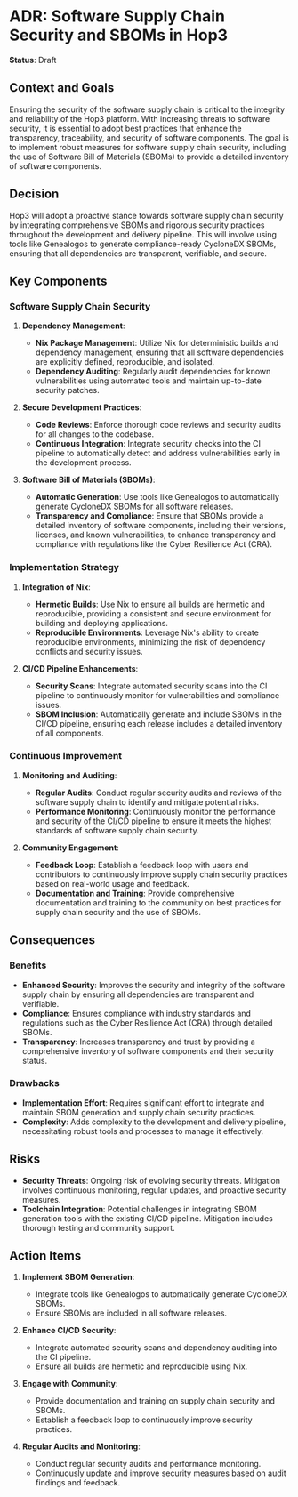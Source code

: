 # ADR: Software Supply Chain Security and SBOMs in Hop3

**Status**: Draft

## Context and Goals

Ensuring the security of the software supply chain is critical to the integrity and reliability of the Hop3 platform. With increasing threats to software security, it is essential to adopt best practices that enhance the transparency, traceability, and security of software components. The goal is to implement robust measures for software supply chain security, including the use of Software Bill of Materials (SBOMs) to provide a detailed inventory of software components.

## Decision

Hop3 will adopt a proactive stance towards software supply chain security by integrating comprehensive SBOMs and rigorous security practices throughout the development and delivery pipeline. This will involve using tools like Genealogos to generate compliance-ready CycloneDX SBOMs, ensuring that all dependencies are transparent, verifiable, and secure.

## Key Components

### Software Supply Chain Security

1. **Dependency Management**:

   - **Nix Package Management**: Utilize Nix for deterministic builds and dependency management, ensuring that all software dependencies are explicitly defined, reproducible, and isolated.
   - **Dependency Auditing**: Regularly audit dependencies for known vulnerabilities using automated tools and maintain up-to-date security patches.

1. **Secure Development Practices**:

   - **Code Reviews**: Enforce thorough code reviews and security audits for all changes to the codebase.
   - **Continuous Integration**: Integrate security checks into the CI pipeline to automatically detect and address vulnerabilities early in the development process.

1. **Software Bill of Materials (SBOMs)**:

   - **Automatic Generation**: Use tools like Genealogos to automatically generate CycloneDX SBOMs for all software releases.
   - **Transparency and Compliance**: Ensure that SBOMs provide a detailed inventory of software components, including their versions, licenses, and known vulnerabilities, to enhance transparency and compliance with regulations like the Cyber Resilience Act (CRA).

### Implementation Strategy

1. **Integration of Nix**:

   - **Hermetic Builds**: Use Nix to ensure all builds are hermetic and reproducible, providing a consistent and secure environment for building and deploying applications.
   - **Reproducible Environments**: Leverage Nix's ability to create reproducible environments, minimizing the risk of dependency conflicts and security issues.

1. **CI/CD Pipeline Enhancements**:

   - **Security Scans**: Integrate automated security scans into the CI pipeline to continuously monitor for vulnerabilities and compliance issues.
   - **SBOM Inclusion**: Automatically generate and include SBOMs in the CI/CD pipeline, ensuring each release includes a detailed inventory of all components.

### Continuous Improvement

1. **Monitoring and Auditing**:

   - **Regular Audits**: Conduct regular security audits and reviews of the software supply chain to identify and mitigate potential risks.
   - **Performance Monitoring**: Continuously monitor the performance and security of the CI/CD pipeline to ensure it meets the highest standards of software supply chain security.

1. **Community Engagement**:

   - **Feedback Loop**: Establish a feedback loop with users and contributors to continuously improve supply chain security practices based on real-world usage and feedback.
   - **Documentation and Training**: Provide comprehensive documentation and training to the community on best practices for supply chain security and the use of SBOMs.

## Consequences

### Benefits

- **Enhanced Security**: Improves the security and integrity of the software supply chain by ensuring all dependencies are transparent and verifiable.
- **Compliance**: Ensures compliance with industry standards and regulations such as the Cyber Resilience Act (CRA) through detailed SBOMs.
- **Transparency**: Increases transparency and trust by providing a comprehensive inventory of software components and their security status.

### Drawbacks

- **Implementation Effort**: Requires significant effort to integrate and maintain SBOM generation and supply chain security practices.
- **Complexity**: Adds complexity to the development and delivery pipeline, necessitating robust tools and processes to manage it effectively.

## Risks

- **Security Threats**: Ongoing risk of evolving security threats. Mitigation involves continuous monitoring, regular updates, and proactive security measures.
- **Toolchain Integration**: Potential challenges in integrating SBOM generation tools with the existing CI/CD pipeline. Mitigation includes thorough testing and community support.

## Action Items

1. **Implement SBOM Generation**:

   - Integrate tools like Genealogos to automatically generate CycloneDX SBOMs.
   - Ensure SBOMs are included in all software releases.

1. **Enhance CI/CD Security**:

   - Integrate automated security scans and dependency auditing into the CI pipeline.
   - Ensure all builds are hermetic and reproducible using Nix.

1. **Engage with Community**:

   - Provide documentation and training on supply chain security and SBOMs.
   - Establish a feedback loop to continuously improve security practices.

1. **Regular Audits and Monitoring**:

   - Conduct regular security audits and performance monitoring.
   - Continuously update and improve security measures based on audit findings and feedback.

